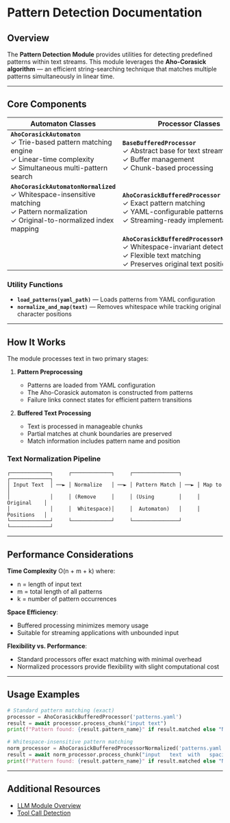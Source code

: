# Pattern Detection Documentation

## Overview

The **Pattern Detection Module** provides utilities for detecting predefined patterns within text streams. This module leverages the **Aho-Corasick algorithm** — an efficient string-searching technique that matches multiple patterns simultaneously in linear time.

---

## Core Components

| Automaton Classes | Processor Classes |
|-------------------|-------------------|
| **`AhoCorasickAutomaton`**<br>✓ Trie-based pattern matching engine<br>✓ Linear-time complexity<br>✓ Simultaneous multi-pattern search | **`BaseBufferedProcessor`**<br>✓ Abstract base for text streaming<br>✓ Buffer management<br>✓ Chunk-based processing |
| **`AhoCorasickAutomatonNormalized`**<br>✓ Whitespace-insensitive matching<br>✓ Pattern normalization<br>✓ Original-to-normalized index mapping | **`AhoCorasickBufferedProcessor`**<br>✓ Exact pattern matching<br>✓ YAML-configurable patterns<br>✓ Streaming-ready implementation |
| | **`AhoCorasickBufferedProcessorNormalized`**<br>✓ Whitespace-invariant detection<br>✓ Flexible text matching<br>✓ Preserves original text positions |

### Utility Functions

* **`load_patterns(yaml_path)`** — Loads patterns from YAML configuration
* **`normalize_and_map(text)`** — Removes whitespace while tracking original character positions

---

## How It Works

The module processes text in two primary stages:

1. **Pattern Preprocessing**

     - Patterns are loaded from YAML configuration
     - The Aho-Corasick automaton is constructed from patterns
     - Failure links connect states for efficient pattern transitions

2. **Buffered Text Processing**

     - Text is processed in manageable chunks
     - Partial matches at chunk boundaries are preserved
     - Match information includes pattern name and position

### Text Normalization Pipeline

```
┌─────────────┐     ┌─────────────┐     ┌───────────────┐     ┌─────────────┐
│ Input Text  │ ──► │ Normalize   │ ──► │ Pattern Match │ ──► │ Map to      │
│             │     │ (Remove     │     │ (Using        │     │ Original    │
│             │     │  Whitespace)│     │  Automaton)   │     │ Positions   │
└─────────────┘     └─────────────┘     └───────────────┘     └─────────────┘
```

---

## Performance Considerations

**Time Complexity** O(n + m + k) where:

  * n = length of input text
  * m = total length of all patterns
  * k = number of pattern occurrences

**Space Efficiency**:

  * Buffered processing minimizes memory usage
  * Suitable for streaming applications with unbounded input

**Flexibility vs. Performance**:

  * Standard processors offer exact matching with minimal overhead
  * Normalized processors provide flexibility with slight computational cost

---

## Usage Examples

```python
# Standard pattern matching (exact)
processor = AhoCorasickBufferedProcessor('patterns.yaml')
result = await processor.process_chunk("input text")
print(f"Pattern found: {result.pattern_name}" if result.matched else "No match")

# Whitespace-insensitive pattern matching
norm_processor = AhoCorasickBufferedProcessorNormalized('patterns.yaml')
result = await norm_processor.process_chunk("input   text  with   spacing")
print(f"Pattern found: {result.pattern_name}" if result.matched else "No match")
```

---

## Additional Resources

* [LLM Module Overview](../index.md)
* [Tool Call Detection](../tool_detection/index.md)